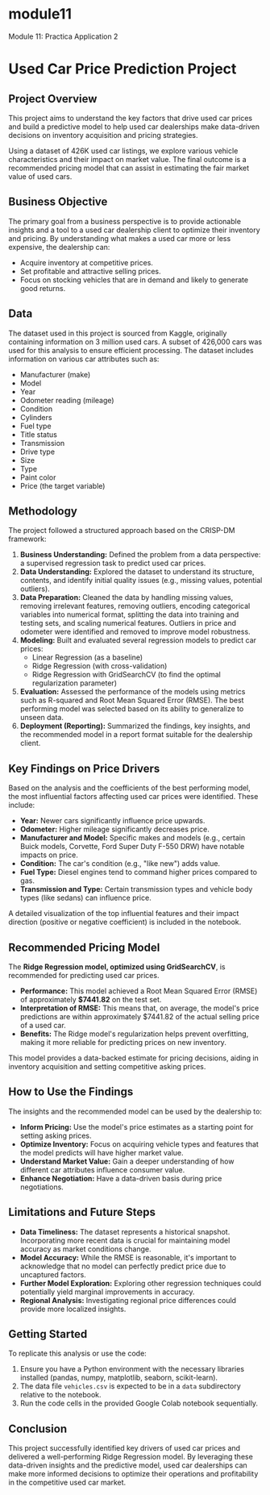 # module11
Module 11: Practica Application 2 
# Used Car Price Prediction Project

## Project Overview

This project aims to understand the key factors that drive used car prices and build a predictive model to help used car dealerships make data-driven decisions on inventory acquisition and pricing strategies.

Using a dataset of 426K used car listings, we explore various vehicle characteristics and their impact on market value. The final outcome is a recommended pricing model that can assist in estimating the fair market value of used cars.

## Business Objective

The primary goal from a business perspective is to provide actionable insights and a tool to a used car dealership client to optimize their inventory and pricing. By understanding what makes a used car more or less expensive, the dealership can:

*   Acquire inventory at competitive prices.
*   Set profitable and attractive selling prices.
*   Focus on stocking vehicles that are in demand and likely to generate good returns.

## Data

The dataset used in this project is sourced from Kaggle, originally containing information on 3 million used cars. A subset of 426,000 cars was used for this analysis to ensure efficient processing. The dataset includes information on various car attributes such as:

*   Manufacturer (make)
*   Model
*   Year
*   Odometer reading (mileage)
*   Condition
*   Cylinders
*   Fuel type
*   Title status
*   Transmission
*   Drive type
*   Size
*   Type
*   Paint color
*   Price (the target variable)

## Methodology

The project followed a structured approach based on the CRISP-DM framework:

1.  **Business Understanding:** Defined the problem from a data perspective: a supervised regression task to predict used car prices.
2.  **Data Understanding:** Explored the dataset to understand its structure, contents, and identify initial quality issues (e.g., missing values, potential outliers).
3.  **Data Preparation:** Cleaned the data by handling missing values, removing irrelevant features, removing outliers, encoding categorical variables into numerical format, splitting the data into training and testing sets, and scaling numerical features. Outliers in price and odometer were identified and removed to improve model robustness.
4.  **Modeling:** Built and evaluated several regression models to predict car prices:
    *   Linear Regression (as a baseline)
    *   Ridge Regression (with cross-validation)
    *   Ridge Regression with GridSearchCV (to find the optimal regularization parameter)
5.  **Evaluation:** Assessed the performance of the models using metrics such as R-squared and Root Mean Squared Error (RMSE). The best performing model was selected based on its ability to generalize to unseen data.
6.  **Deployment (Reporting):** Summarized the findings, key insights, and the recommended model in a report format suitable for the dealership client.

## Key Findings on Price Drivers

Based on the analysis and the coefficients of the best performing model, the most influential factors affecting used car prices were identified. These include:

*   **Year:** Newer cars significantly influence price upwards.
*   **Odometer:** Higher mileage significantly decreases price.
*   **Manufacturer and Model:** Specific makes and models (e.g., certain Buick models, Corvette, Ford Super Duty F-550 DRW) have notable impacts on price.
*   **Condition:** The car's condition (e.g., "like new") adds value.
*   **Fuel Type:** Diesel engines tend to command higher prices compared to gas.
*   **Transmission and Type:** Certain transmission types and vehicle body types (like sedans) can influence price.

A detailed visualization of the top influential features and their impact direction (positive or negative coefficient) is included in the notebook.

## Recommended Pricing Model

The **Ridge Regression model, optimized using GridSearchCV**, is recommended for predicting used car prices.

*   **Performance:** This model achieved a Root Mean Squared Error (RMSE) of approximately **$7441.82** on the test set.
*   **Interpretation of RMSE:** This means that, on average, the model's price predictions are within approximately \$7441.82 of the actual selling price of a used car.
*   **Benefits:** The Ridge model's regularization helps prevent overfitting, making it more reliable for predicting prices on new inventory.

This model provides a data-backed estimate for pricing decisions, aiding in inventory acquisition and setting competitive asking prices.

## How to Use the Findings

The insights and the recommended model can be used by the dealership to:

*   **Inform Pricing:** Use the model's price estimates as a starting point for setting asking prices.
*   **Optimize Inventory:** Focus on acquiring vehicle types and features that the model predicts will have higher market value.
*   **Understand Market Value:** Gain a deeper understanding of how different car attributes influence consumer value.
*   **Enhance Negotiation:** Have a data-driven basis during price negotiations.

## Limitations and Future Steps

*   **Data Timeliness:** The dataset represents a historical snapshot. Incorporating more recent data is crucial for maintaining model accuracy as market conditions change.
*   **Model Accuracy:** While the RMSE is reasonable, it's important to acknowledge that no model can perfectly predict price due to uncaptured factors.
*   **Further Model Exploration:** Exploring other regression techniques could potentially yield marginal improvements in accuracy.
*   **Regional Analysis:** Investigating regional price differences could provide more localized insights.

## Getting Started

To replicate this analysis or use the code:

1.  Ensure you have a Python environment with the necessary libraries installed (pandas, numpy, matplotlib, seaborn, scikit-learn).
2.  The data file `vehicles.csv` is expected to be in a `data` subdirectory relative to the notebook.
3.  Run the code cells in the provided Google Colab notebook sequentially.

## Conclusion

This project successfully identified key drivers of used car prices and delivered a well-performing Ridge Regression model. By leveraging these data-driven insights and the predictive model, used car dealerships can make more informed decisions to optimize their operations and profitability in the competitive used car market.
